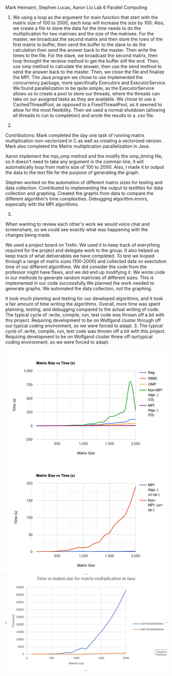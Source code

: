 Mark Heimann, Stephen Lucas, Aaron Liu
Lab 6 Parallel Computing

1. We using a loop as the argument for main function that start with the matrix size of 100 to 2000, each loop will increase the size by 100. Also, we create a file to store the data for the time needs to do the multiplication for two matrixes and the size of the matrixes. For the master, we broadcast the second matrix and then store the rows of the first matrix to buffer, then send the buffer to the slave to do the calculation then send the answer back to the master. Then write the times to the file. For the slave, we broadcast the second matrix, then loop throught the receive method to get the buffer still the end. Then, use omp method to calculate the answer, then use the send method to send the answer back to the master. Then, we close the file and finalize the MPI.
The Java program we chose to use implemented the concurrency package, more specifically Executors and ExecutorService.  We found parallelization to be quite simple, as the ExecutorService allows us to create a pool to store our threads, where the threads can take on our assigned tasks as they are available.  We chose to use a CachedThreadPool, as opposed to a FixedThreadPool, as it seemed to allow for the most flexibility. Then we used a normal shutdown (allowing all threads to run to completion) and wrote the results to a .csv file.

2.
Contributions:
Mark completed the day one task of running matrix multiplication non-vectorized in C as well as creating a vectorized version.
Mark also completed the Matrix multiplication parallelization in Java.

Aaron
implement the mpi_omp method and the modify the omp_timing file, so it doesn't need to take any argument in the comman line, it will automatically loop from matrix size of 100 to 2000. Also, I made it to output the data to the text file for  the purpose of generating the graph.

Stephen
worked on the automation of different matrix sizes for testing and data collection. Contributed to implementing the output to textfiles for data collection and graphing. Created the graphs from data to compare the different algorithm's time complexities. Debugging algorithm errors, especially with the MPI algorithms.

3.
When wanting to review each other's work we would voice chat and screenshare, so we could see exactly what was happening with the changes being made.

We used a project board on Trello. We used it to keep track of everything required for the project and delegate work to the group. It also helped us keep track of what deliverables we have completed. To test we looped through a range of matrix sizes (100-2000) and collected data on exectution time of our different algorithms. We did consider the code from the professor might have flaws, and we did end up modifying it. We wrote code in our methods to generate random matricies of different sizes. This is implemented in our code successfully.We planned the work needed to generate graphs. We automated the data collection, not the graphing.

It took much planning and testing for our developed algorithms, and it took a fair amount of time writing the algorithms. Overall, more time was spent planning, testing, and debugging compared to the actual writing of code. The typical cycle of :write, compile, run, test code was thrown off a bit with this project. Requiring development to be on Wolfgand cluster through off our typical coding environment, so we were forced to adapt.
3.
The typical cycle of :write, compile, run, test code was thrown off a bit with this project.  Requiring development to be on Wolfgand cluster threw off ourtypical coding environment, so we were forced to adapt.

![Graph 1](Graphs1.png)
![Graph 2](Graphs2.png)
![Graph 3](Graphs3.png)

